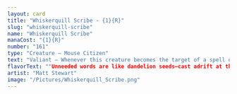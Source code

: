 ```yaml
---
layout: card
title: "Whiskerquill Scribe - {1}{R}"
slug: "whiskerquill-scribe"
name: "Whiskerquill Scribe"
manaCost: "{1}{R}"
number: "161"
type: "Creature — Mouse Citizen"
text: "Valiant — Whenever this creature becomes the target of a spell or ability you control for the first time each turn, you may discard a card. If you do, draw a card."
flavorText: ""Unneeded words are like dandelion seeds—cast adrift at the slightest whiff of scrutiny, only to find purchase and thrive where you least expect."\n—Myrtle, Valley scribe"
artist: "Matt Stewart"
image: "/Pictures/Whiskerquill_Scribe.png"
---
```


